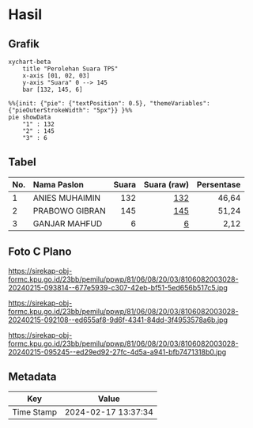# Hasil

## Grafik

```mermaid
xychart-beta
    title "Perolehan Suara TPS"
    x-axis [01, 02, 03]
    y-axis "Suara" 0 --> 145
    bar [132, 145, 6]
```

```mermaid
%%{init: {"pie": {"textPosition": 0.5}, "themeVariables": {"pieOuterStrokeWidth": "5px"}} }%%
pie showData
    "1" : 132
    "2" : 145
    "3" : 6
```

## Tabel

| No. | Nama Paslon    | Suara | Suara (raw) | Persentase |
|:--- |:-------------- | -----:| -----------:| ----------:|
| 1   | ANIES MUHAIMIN | 132   | [132][p-1]  | 46,64      |
| 2   | PRABOWO GIBRAN | 145   | [145][p-2]  | 51,24      |
| 3   | GANJAR MAHFUD  | 6     | [6][p-3]    | 2,12       |


[p-1]: https://github.com/gigit-pemilu/pemilu-2024-81-maluku/blob/main/pilpres/hitung-suara/sub/81-maluku/sub/06-seram-bagian-barat/sub/08-huamual/sub/2003-luhu/sub/028-tps/sub/paslon-1.txt
[p-2]: https://github.com/gigit-pemilu/pemilu-2024-81-maluku/blob/main/pilpres/hitung-suara/sub/81-maluku/sub/06-seram-bagian-barat/sub/08-huamual/sub/2003-luhu/sub/028-tps/sub/paslon-2.txt
[p-3]: https://github.com/gigit-pemilu/pemilu-2024-81-maluku/blob/main/pilpres/hitung-suara/sub/81-maluku/sub/06-seram-bagian-barat/sub/08-huamual/sub/2003-luhu/sub/028-tps/sub/paslon-3.txt

## Foto C Plano

https://sirekap-obj-formc.kpu.go.id/23bb/pemilu/ppwp/81/06/08/20/03/8106082003028-20240215-093814--677e5939-c307-42eb-bf51-5ed656b517c5.jpg

https://sirekap-obj-formc.kpu.go.id/23bb/pemilu/ppwp/81/06/08/20/03/8106082003028-20240215-092108--ed655af8-9d6f-4341-84dd-3f4953578a6b.jpg

https://sirekap-obj-formc.kpu.go.id/23bb/pemilu/ppwp/81/06/08/20/03/8106082003028-20240215-095245--ed29ed92-27fc-4d5a-a941-bfb7471318b0.jpg


## Metadata

| Key        | Value               |
| ---------- | ------------------- |
| Time Stamp | 2024-02-17 13:37:34 |



